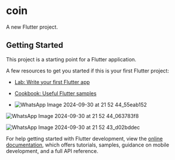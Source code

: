 # coin

A new Flutter project.

## Getting Started

This project is a starting point for a Flutter application.

A few resources to get you started if this is your first Flutter project:

- [Lab: Write your first Flutter app](https://docs.flutter.dev/get-started/codelab)
- [Cookbook: Useful Flutter samples](https://docs.flutter.dev/cookbook)

- ![WhatsApp Image 2024-09-30 at 21 52 44_55eab152](https://github.com/user-attachments/assets/ff585401-e426-40af-8916-bfa6ed931994)

![WhatsApp Image 2024-09-30 at 21 52 44_063783f8](https://github.com/user-attachments/assets/07ef3028-5265-41eb-8006-89abdfe735eb)

![WhatsApp Image 2024-09-30 at 21 52 43_d02bddec](https://github.com/user-attachments/assets/0444d9f4-916a-484f-95bf-e2c821c17777)



For help getting started with Flutter development, view the
[online documentation](https://docs.flutter.dev/), which offers tutorials,
samples, guidance on mobile development, and a full API reference.
